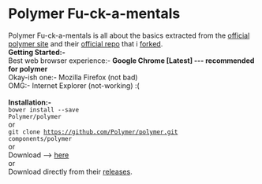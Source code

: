 # Polymer Fu-ck-a-mentals

Polymer Fu-ck-a-mentals is all about the basics extracted from the <a href="https://www.polymer-project.org/">official polymer site</a> and their <a href="https://github.com/Polymer/polymer">official repo</a> that i <a href="https://github.com/ashumeow/polymer">forked</a>.
<br>
<b>Getting Started:-</b>
<br>
Best web browser experience:- <b>Google Chrome [Latest] --- recommended for polymer</b><br>
Okay-ish one:- Mozilla Firefox (not bad)<br>
OMG:- Internet Explorer (not-working) :(<br>
<br>
<b>Installation:-</b><br>
<code>bower install --save Polymer/polymer</code>
<br> or<br>
<code>git clone https://github.com/Polymer/polymer.git components/polymer</code>
<br>or<br>
Download --> <a href="http://bowerarchiver.appspot.com/">here</a>
<br>or<br>
Download directly from their <a href="https://github.com/Polymer/polymer/releases">releases</a>.
